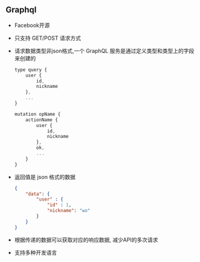 ## Graphql

- Facebook开源
- 只支持 GET/POST 请求方式
- 请求数据类型非json格式,一个 GraphQL 服务是通过定义类型和类型上的字段来创建的

    ```javascript
    type query {
        user {
            id, 
            nickname
        },
        ...
    }

    mutation opName {
        actionName {
            user {
                id,
                nickname
            },
            ok,
            ...
        }
    }
    ```
- 返回值是 json 格式的数据

    ```json
    {
        "data": {
            "user" : {
                "id" : 1,
                "nickname": "wo"
            }
        }
    }
    ```

- 根据传递的数据可以获取对应的响应数据, 减少API的多次请求
- 支持多种开发语言